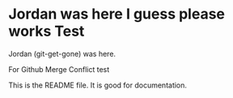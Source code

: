 # Jordan was here I guess please works Test

Jordan (git-get-gone) was here. 

For Github Merge Conflict test 

This is the README file. It is good for documentation. 
